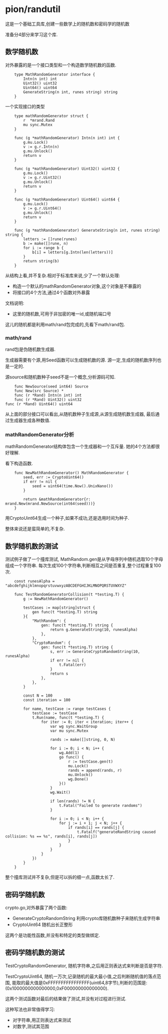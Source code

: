 # pion/randutil

这是一个基础工具库,创建一些数学上的随机数和密码学的随机数

准备分4部分来学习这个库.

## 数学随机数

对外暴露的是一个接口类型和一个构造数学随机数的函数.

		type MathRandomGenerator interface {
			Intn(n int) int
			Uint32() uint32
			Uint64() uint64
			GenerateString(n int, runes string) string
		}

一个实现接口的类型

		type mathRandomGenerator struct {
			r  *mrand.Rand
			mu sync.Mutex
		}

		func (g *mathRandomGenerator) Intn(n int) int {
			g.mu.Lock()
			v := g.r.Intn(n)
			g.mu.Unlock()
			return v
		}

		func (g *mathRandomGenerator) Uint32() uint32 {
			g.mu.Lock()
			v := g.r.Uint32()
			g.mu.Unlock()
			return v
		}

		func (g *mathRandomGenerator) Uint64() uint64 {
			g.mu.Lock()
			v := g.r.Uint64()
			g.mu.Unlock()
			return v
		}

		func (g *mathRandomGenerator) GenerateString(n int, runes string) string {
			letters := []rune(runes)
			b := make([]rune, n)
			for i := range b {
				b[i] = letters[g.Intn(len(letters))]
			}
			return string(b)
		}
		
从结构上看,并不复杂.相对于标准库来说,少了一个默认处理:

- 构造一个默认的mathRandomGenerator对象,这个对象是不暴露的
- 将接口的4个方法,通过4个函数对外暴露

文档说明:

- 这里的随机数,可用于非加密的唯一id,或随机端口号

这儿的随机都是利用math/rand包完成的,先看下math/rand包.

### math/rand

rand包是伪随机数生成器.

生成器需要有个源,用Seed函数可以生成随机数的源.
源一定,生成的随机数序列也是一定的.

源source和随机数种子seed不是一个概念,分析源码可知.

		func NewSource(seed int64) Source
		func New(src Source) *
		func (r *Rand) Intn(n int) int
		func (r *Rand) Uint32() uint32
    func (r *Rand) Uint64() uint64

从上面的部分接口可以看出,从随机数种子生成源,从源生成随机数生成器,
最后通过生成器生成各种数值.

### mathRandomGenerator分析

mathRandomGenerator结构体包含一个生成器和一个互斥量.
她的4个方法都很好理解.

看下构造函数.

		func NewMathRandomGenerator() MathRandomGenerator {
			seed, err := CryptoUint64()
			if err != nil {
				seed = uint64(time.Now().UnixNano())
			}

			return &mathRandomGenerator{r: mrand.New(mrand.NewSource(int64(seed)))}
		}

用CryptoUint64生成一个种子,如果不成功,还是选用时间为种子.

整体来说还是蛮简单的,不复杂.

## 数学随机数的测试

测试例子做了一个撞库测试,
MathRandom.gen是从字母序列中随机选取10个字母组成一个字符串.
每次生成100个字符串,判断相互之间是否重复,整个过程重复100次.

		const runesAlpha = "abcdefghijklmnopqrstuvwxyzABCDEFGHIJKLMNOPQRSTUVWXYZ"

		func TestRandomGeneratorCollision(t *testing.T) {
			g := NewMathRandomGenerator()

			testCases := map[string]struct {
				gen func(t *testing.T) string
			}{
				"MathRandom": {
					gen: func(t *testing.T) string {
						return g.GenerateString(10, runesAlpha)
					},
				},
				"CryptoRandom": {
					gen: func(t *testing.T) string {
						s, err := GenerateCryptoRandomString(10, runesAlpha)
						if err != nil {
							t.Fatal(err)
						}
						return s
					},
				},
			}

			const N = 100
			const iteration = 100

			for name, testCase := range testCases {
				testCase := testCase
				t.Run(name, func(t *testing.T) {
					for iter := 0; iter < iteration; iter++ {
						var wg sync.WaitGroup
						var mu sync.Mutex

						rands := make([]string, 0, N)

						for i := 0; i < N; i++ {
							wg.Add(1)
							go func() {
								r := testCase.gen(t)
								mu.Lock()
								rands = append(rands, r)
								mu.Unlock()
								wg.Done()
							}()
						}
						wg.Wait()

						if len(rands) != N {
							t.Fatal("Failed to generate randoms")
						}

						for i := 0; i < N; i++ {
							for j := i + 1; j < N; j++ {
								if rands[i] == rands[j] {
									t.Fatalf("generateRandString caused collision: %s == %s", rands[i], rands[j])
								}
							}
						}
					}
				})
			}
		}

整个撞库测试并不复杂,但是可以拆的细一点,函数太长了.

## 密码学随机数

crypto.go,对外暴露了两个函数:

- GenerateCryptoRandomString 利用crypto库随机数种子来随机生成字符串
- CryptoUint64 随机出长正整形

这两个是功能性函数,并没有和特定的类型做绑定.

## 密码学随机数的测试

TestCryptoRandomGenerator,
随机字符串,之后用正则表达式来判断是否是字符.

TestCryptoUint64,
随机一万次,记录随机的最大最小值,之后判断随机值的落点范围,
能取的最大值是0xFFFFFFFFFFFFFFFF(uint64,8字节),判断的范围是:
(0x1000000000000000,0xF000000000000000).

这两个测试函数对最后的结果做了测试,并没有对过程进行测试.

这种写法也非常值得学习:

- 对字符串,用正则表达式来测试
- 对数字,测试其范围